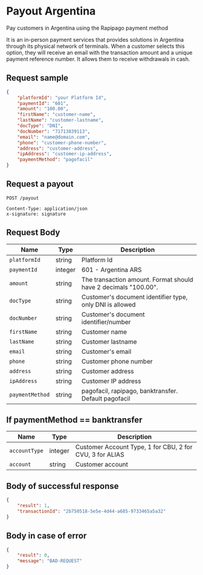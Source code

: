 # Payout Argentina

Pay customers in Argentina using the Rapipago payment method

It is an in-person payment services that provides solutions in Argentina through its physical network of terminals. When a customer selects this option, they will receive an email with the transaction amount and a unique payment reference number. It allows them to receive withdrawals in cash.

## Request sample

```json
{
    "platformId": "your Platform Id",
    "paymentId": "601",
    "amount": "100.00",
    "firstName": "customer-name",
    "lastName": "customer-lastname",
    "docType": "DNI",
    "docNumber": "71713839113",
    "email": "name@domain.com",
    "phone": "customer-phone-number",
    "address": "customer-address",
    "ipAddress": "customer-ip-address",
    "paymentMethod": "pagofacil"
}
```
## Request a payout
```http
POST /payout

Content-Type: application/json
x-signature: signature
```
## Request Body
| Name | Type | Description |
|-------------|--------|-------------------------------|
| `platformId` | string | Platform Id |
| `paymentId` | integer| 601 - Argentina ARS |
| `amount` | string | The transaction amount. Format should have 2 decimals "100.00". |
| `docType` | string | Customer's document identifier type, only DNI is allowed |
| `docNumber` | string | Customer's document identifier/number |
| `firstName` | string | Customer name |
| `lastName` | string | Customer lastname |
| `email` | string | Customer's email |
| `phone` | string | Customer phone number |
| `address` | string | Customer address |
| `ipAddress` | string | Customer IP address |
| `paymentMethod` | string | pagofacil, rapipago, banktransfer. Default pagofacil |

## If paymentMethod == banktransfer
| Name | Type | Description |
|-------------|--------|-------------------------------|
| `accountType` | integer | Customer Account Type, 1 for CBU, 2 for CVU, 3 for ALIAS |
| `account` | string | Customer account |

## Body of successful response
```json
{
    "result": 1,
    "transactionId": "2b750518-5e5e-4d44-a685-9733465a5a32"
}
```

## Body in case of error
```json
{
    "result": 0,
    "message": "BAD-REQUEST"
}
```

